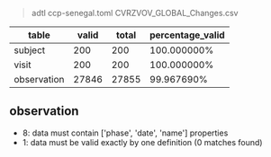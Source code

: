 > adtl ccp-senegal.toml CVRZVOV_GLOBAL_Changes.csv

|table          |valid  |total  |percentage_valid|
|---------------|-------|-------|----------------|
|subject        |200    |200    |100.000000% |
|visit          |200    |200    |100.000000% |
|observation    |27846  |27855  |99.967690% |

## observation

* 8: data must contain ['phase', 'date', 'name'] properties
* 1: data must be valid exactly by one definition (0 matches found)
